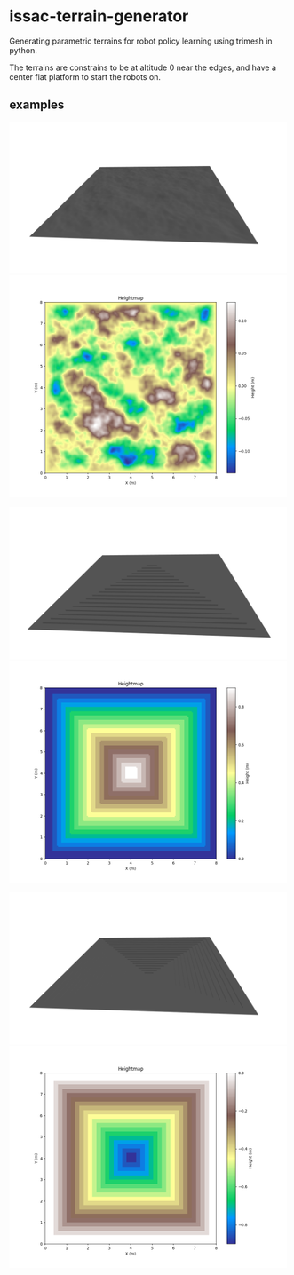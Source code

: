 # issac-terrain-generator
Generating parametric terrains for robot policy learning using trimesh in python.


The terrains are constrains to be at altitude 0 near the edges, and have a center flat platform to start the robots on.

## examples
<p float="left">
  <img src="terrain1_3d.png" width="500" />
  <img src="terrain1_hightmap.png" width="500" /> 
</p>
<p float="left">
  <img src="terrain2_3d.png" width="500" />
  <img src="terrain2_hightmap.png" width="500" /> 
</p>
<p float="left">
  <img src="terrain3_3d.png" width="500" />
  <img src="terrain3_hightmap.png" width="500" /> 
</p>
